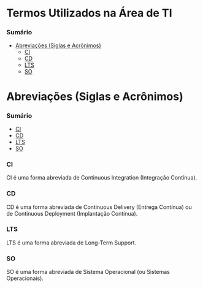 # Termos Utilizados na Área de TI

<!-- - Pontuar o significado da abreviação ID -->
<!-- - Pontuar o significado da abreviação ARN (AWS) -->
<!-- - Pontuar o significado da abreviação JSON -->
<!-- - Pontuar o significado da abreviação I/O -->

### Sumário

- [Abreviações (Siglas e Acrônimos)](#abreviacoes)
    + [CI](#abreviacoes-ci)
    + [CD](#abreviacoes-cd)
    + [LTS](#abreviacoes-lts)
    + [SO](#abreviacoes-so)

# <a id="abreviacoes">Abreviações (Siglas e Acrônimos)</a>

### Sumário

- [CI](#abreviacoes-ci)
- [CD](#abreviacoes-cd)
- [LTS](#abreviacoes-lts)
- [SO](#abreviacoes-so)

### <a id="abreviacoes-ci">CI</a>

CI é uma forma abreviada de Continuous Integration (Integração Contínua).

### <a id="abreviacoes-cd">CD</a>

CD é uma forma abreviada de Continuous Delivery (Entrega Contínua) ou de Continuous Deployment (Implantação Contínua).

### <a id="abreviacoes-lts">LTS</a>

LTS é uma forma abreviada de Long-Term Support.

### <a id="abreviacoes-so">SO</a>

SO é uma forma abreviada de Sistema Operacional (ou Sistemas Operacionais).